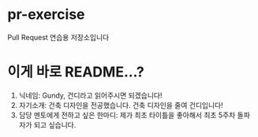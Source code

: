 # pr-exercise
Pull Request 연습용 저장소입니다

# 이게 바로 README...?
1. 닉네임: Gundy, 건디라고 읽어주시면 되겠습니다!
2. 자기소개: 건축 디자인을 전공했습니다. 건축 디자인을 줄여 건디입니다!
3. 담당 멘토에게 전하고 싶은 한마디: 제가 최초 타이틀을 좋아해서 최초 5주차 돌파자가 되고 싶습니다.
